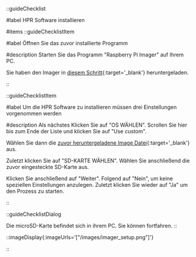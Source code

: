 ::guideChecklist

#label
HPR Software installieren

#items
::guideChecklistItem

#label
Öffnen Sie das zuvor installierte Programm

#description
Starten Sie das Programm "Raspberry Pi Imager" auf Ihrem PC.

Sie haben den Imager in [diesem Schritt](/guide/software/imager){:target='_blank'} heruntergeladen.

::

::guideChecklistItem

#label
Um die HPR Software zu installieren müssen drei Einstellungen
vorgenommen werden

#description
Als nächstes Klicken Sie auf "OS WÄHLEN". Scrollen Sie hier bis zum Ende
der Liste und klicken Sie auf "Use custom".

Wählen Sie dann die [zuvor heruntergeladene Image Datei](/guide/software/imager){:target='_blank'} aus.

Zuletzt klicken Sie auf "SD-KARTE WÄHLEN". Wählen Sie anschließend die
zuvor eingesteckte SD-Karte aus.

Klicken Sie anschließend auf "Weiter". Folgend auf "Nein", um keine speziellen Einstellungen anzulegen.
Zuletzt klicken Sie wieder auf "Ja" um den Prozess zu starten.

::

::guideChecklistDialog

Die microSD-Karte befindet sich in ihrem PC. Sie können fortfahren.
::

::imageDisplay{:imageUrls='["/images/imager_setup.png"]'}

::